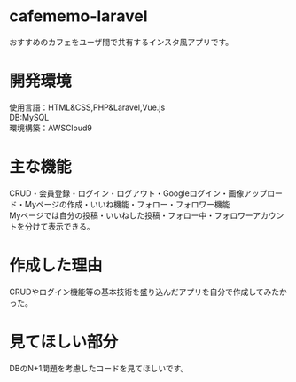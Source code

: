 # cafememo-laravel

おすすめのカフェをユーザ間で共有するインスタ風アプリです。

# 開発環境

使用言語：HTML&CSS,PHP&Laravel,Vue.js<br/>
DB:MySQL<br/>
環境構築：AWSCloud9

# 主な機能

CRUD・会員登録・ログイン・ログアウト・Googleログイン・画像アップロード・Myページの作成・いいね機能・フォロー・フォロワー機能　<br/>
Myページでは自分の投稿・いいねした投稿・フォロー中・フォロワーアカウントを分けて表示できる。

# 作成した理由

CRUDやログイン機能等の基本技術を盛り込んだアプリを自分で作成してみたかった。<br/>

# 見てほしい部分

DBのN+1問題を考慮したコードを見てほしいです。
